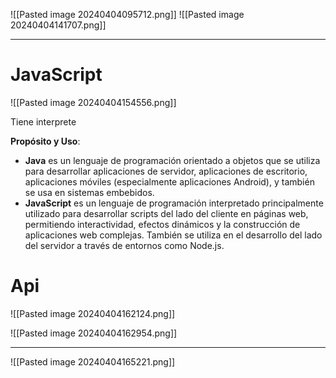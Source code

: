 ![[Pasted image 20240404095712.png]]
![[Pasted image 20240404141707.png]]

---

# JavaScript

![[Pasted image 20240404154556.png]]

Tiene interprete

**Propósito y Uso**:

- **Java** es un lenguaje de programación orientado a objetos que se utiliza para desarrollar aplicaciones de servidor, aplicaciones de escritorio, aplicaciones móviles (especialmente aplicaciones Android), y también se usa en sistemas embebidos.
- **JavaScript** es un lenguaje de programación interpretado principalmente utilizado para desarrollar scripts del lado del cliente en páginas web, permitiendo interactividad, efectos dinámicos y la construcción de aplicaciones web complejas. También se utiliza en el desarrollo del lado del servidor a través de entornos como Node.js.

# Api
![[Pasted image 20240404162124.png]]

![[Pasted image 20240404162954.png]]

---
![[Pasted image 20240404165221.png]]

